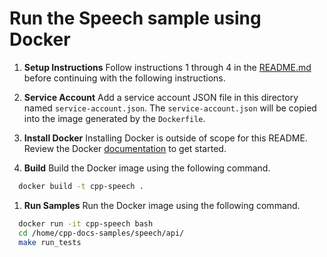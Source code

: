 # Run the Speech sample using Docker

1. **Setup Instructions**
Follow instructions 1 through 4 in the [README.md](README.md) before continuing
with the following instructions.

1. **Service Account**
Add a service account JSON file in this directory named `service-account.json`.
The `service-account.json` will be copied into the image generated by the
`Dockerfile`.

1. **Install Docker**
Installing Docker is outside of scope for this README. Review the Docker
[documentation][1] to get started.

1. **Build**
Build the Docker image using the following command.

```bash
  docker build -t cpp-speech .
```

1. **Run Samples**
Run the Docker image using the following command.

```bash
  docker run -it cpp-speech bash
  cd /home/cpp-docs-samples/speech/api/
  make run_tests
```

[1]: https://docs.docker.com/engine/getstarted/
